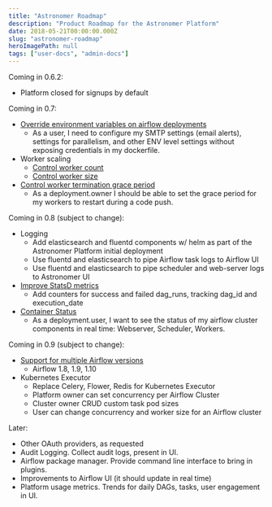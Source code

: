 ```yaml
---
title: "Astronomer Roadmap"
description: "Product Roadmap for the Astronomer Platform"
date: 2018-05-21T00:00:00.000Z
slug: "astronomer-roadmap"
heroImagePath: null
tags: ["user-docs", "admin-docs"]
---
```


Coming in 0.6.2:

* Platform closed for signups by default

Coming in 0.7:

* [Override environment variables on airflow deployments](https://github.com/astronomerio/astronomer-ee/issues/117)
  * As a user, I need to configure my SMTP settings (email alerts), settings for parallelism, and other ENV level settings without exposing credentials in my dockerfile.
* Worker scaling
  * [Control worker count](https://github.com/astronomerio/astronomer-ee/issues/119)
  * [Control worker size](https://github.com/astronomerio/astronomer-ee/issues/120)
* [Control worker termination grace period](https://github.com/astronomerio/astronomer-ee/issues/123)
  * As a deployment.owner I should be able to set the grace period for my workers to restart during a code push.

Coming in 0.8 (subject to change):

* Logging
  * Add elasticsearch and fluentd components w/ helm as part of the Astronomer Platform initial deployment
  * Use fluentd and elasticsearch to pipe Airflow task logs to Airflow UI
  * Use fluentd and elasticsearch to pipe scheduler and web-server logs to Astronomer UI
* [Improve StatsD metrics](https://github.com/astronomerio/incubator-airflow/issues/29)
  * Add counters for success and failed dag_runs, tracking dag_id and execution_date
* [Container Status](https://github.com/astronomerio/astronomer-ee/issues/124)
  * As a deployment.user, I want to see the status of my airflow cluster components in real time: Webserver, Scheduler, Workers.

Coming in 0.9 (subject to change):

* [Support for multiple Airflow versions](https://github.com/astronomerio/astronomer/issues/131)
  * Airflow 1.8, 1.9, 1.10
* Kubernetes Executor
  * Replace Celery, Flower, Redis for Kubernetes Executor
  * Platform owner can set concurrency per Airflow Cluster
  * Cluster owner CRUD custom task pod sizes
  * User can change concurrency and worker size for an Airflow cluster

Later:

* Other OAuth providers, as requested
* Audit Logging. Collect audit logs, present in UI.
* Airflow package manager. Provide command line interface to bring in plugins.
* Improvements to Airflow UI (it should update in real time)
* Platform usage metrics. Trends for daily DAGs, tasks, user engagement in UI.
